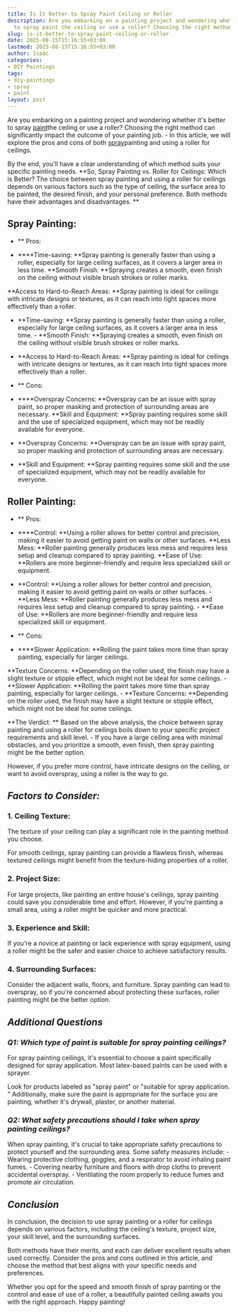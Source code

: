 ```yaml
---
title: Is It Better to Spray Paint Ceiling or Roller
description: Are you embarking on a painting project and wondering whether it's better
  to spray paint the ceiling or use a roller? Choosing the right method can...
slug: is-it-better-to-spray-paint-ceiling-or-roller
date: 2025-08-15T15:16:55+03:00
lastmod: 2025-08-15T15:16:55+03:00
author: Isaac
categories:
- DIY Paintings
tags:
- diy-paintings
- spray
- paint
layout: post
---
```

Are you embarking on a painting project and wondering whether it's better to spray [paint](https://pestpolicy.com/how-to-keep-spray-paint-from-chipping-off-metal/)the ceiling or use a roller? Choosing the right method can significantly impact the outcome of your painting job. - In this article, we will explore the pros and cons of both [spray](https://pestpolicy.com/how-to-remove-spray-paint-from-concrete/)painting and using a roller for ceilings.

By the end, you'll have a clear understanding of which method suits your specific painting needs. **So, Spray Painting vs. Roller for Ceilings: Which is Better? The choice between spray painting and using a roller for ceilings depends on various factors such as the type of ceiling, the surface area to be painted, the desired finish, and your personal preference. Both methods have their advantages and disadvantages. **

##  Spray Painting:

- **
Pros:

- ****Time-saving: **Spray painting is generally faster than using a roller, especially for large ceiling surfaces, as it covers a larger area in less time. **Smooth Finish: **Spraying creates a smooth, even finish on the ceiling without visible brush strokes or roller marks.

**Access to Hard-to-Reach Areas: **Spray painting is ideal for ceilings with intricate designs or textures, as it can reach into tight spaces more effectively than a roller.

- **Time-saving: **Spray painting is generally faster than using a roller, especially for large ceiling surfaces, as it covers a larger area in less time. - **Smooth Finish: **Spraying creates a smooth, even finish on the ceiling without visible brush strokes or roller marks.

- **Access to Hard-to-Reach Areas: **Spray painting is ideal for ceilings with intricate designs or textures, as it can reach into tight spaces more effectively than a roller.

- **
Cons:

- ****Overspray Concerns: **Overspray can be an issue with spray paint, so proper masking and protection of surrounding areas are necessary. **Skill and Equipment: **Spray painting requires some skill and the use of specialized equipment, which may not be readily available for everyone.

- **Overspray Concerns: **Overspray can be an issue with spray paint, so proper masking and protection of surrounding areas are necessary.

- **Skill and Equipment: **Spray painting requires some skill and the use of specialized equipment, which may not be readily available for everyone.

##  Roller Painting:

- **
Pros:

- ****Control: **Using a roller allows for better control and precision, making it easier to avoid getting paint on walls or other surfaces. **Less Mess: **Roller painting generally produces less mess and requires less setup and cleanup compared to spray painting. **Ease of Use: **Rollers are more beginner-friendly and require less specialized skill or equipment.

- **Control: **Using a roller allows for better control and precision, making it easier to avoid getting paint on walls or other surfaces. - **Less Mess: **Roller painting generally produces less mess and requires less setup and cleanup compared to spray painting. - **Ease of Use: **Rollers are more beginner-friendly and require less specialized skill or equipment.

- **
Cons:

- ****Slower Application: **Rolling the paint takes more time than spray painting, especially for larger ceilings.

**Texture Concerns: **Depending on the roller used, the finish may have a slight texture or stipple effect, which might not be ideal for some ceilings. - **Slower Application: **Rolling the paint takes more time than spray painting, especially for larger ceilings. - **Texture Concerns: **Depending on the roller used, the finish may have a slight texture or stipple effect, which might not be ideal for some ceilings.

**The Verdict: ** Based on the above analysis, the choice between spray painting and using a roller for ceilings boils down to your specific project requirements and skill level. - If you have a large ceiling area with minimal obstacles, and you prioritize a smooth, even finish, then spray painting might be the better option.

However, if you prefer more control, have intricate designs on the ceiling, or want to avoid overspray, using a roller is the way to go.

##  *Factors to Consider:*

###  **1. Ceiling Texture:**

The texture of your ceiling can play a significant role in the painting method you choose.

For smooth ceilings, spray painting can provide a flawless finish, whereas textured ceilings might benefit from the texture-hiding properties of a roller.

###  **2. Project Size:**

For large projects, like painting an entire house's ceilings, spray painting could save you considerable time and effort. However, if you're painting a small area, using a roller might be quicker and more practical.

###  **3. Experience and Skill:**

If you're a novice at painting or lack experience with spray equipment, using a roller might be the safer and easier choice to achieve satisfactory results.

###  **4. Surrounding Surfaces:**

Consider the adjacent walls, floors, and furniture. Spray painting can lead to overspray, so if you're concerned about protecting these surfaces, roller painting might be the better option.

##  *Additional Questions*

###  *Q1: Which type of paint is suitable for spray painting ceilings?*

For spray painting ceilings, it's essential to choose a paint specifically designed for spray application. Most latex-based paints can be used with a sprayer.

Look for products labeled as "spray paint" or "suitable for spray application. " Additionally, make sure the paint is appropriate for the surface you are painting, whether it's drywall, plaster, or another material.

###  *Q2: What safety precautions should I take when spray painting ceilings?*

When spray painting, it's crucial to take appropriate safety precautions to protect yourself and the surrounding area. Some safety measures include: - Wearing protective clothing, goggles, and a respirator to avoid inhaling paint fumes. - Covering nearby furniture and floors with drop cloths to prevent accidental overspray. - Ventilating the room properly to reduce fumes and promote air circulation.

##  *Conclusion*

In conclusion, the decision to use spray painting or a roller for ceilings depends on various factors, including the ceiling's texture, project size, your skill level, and the surrounding surfaces.

Both methods have their merits, and each can deliver excellent results when used correctly. Consider the pros and cons outlined in this article, and choose the method that best aligns with your specific needs and preferences.

Whether you opt for the speed and smooth finish of spray painting or the control and ease of use of a roller, a beautifully painted ceiling awaits you with the right approach. Happy painting!
